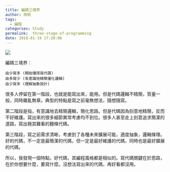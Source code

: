 ```yaml
---
title: 編碼三境界
author: 雨帆
tags:
  - 編程
categories: Study
permalink:  three-stage-of-programming
date: 2018-01-19 17:20:00
---
```


![](https://cat.yufan.me/cats/66764420_p0.png)

編碼三境界：

```
由少寫多 (開始懂得寫代碼)
由多寫少 (有意識地精簡優化邏輯)
由少寫多 (理解抽象設計)
```

<!--more-->

很多人停留在第一階段，也就是能寫出來，能用。但是代碼邏輯不精簡，質量一般，同時雜亂無章。典型的特點是寫之前毫無想法，隨想隨寫。

第二階段是指，有意識地去精簡邏輯，簡化思路。但是代碼因為刻意地精簡，反而不好維護。寫出來的很多細節異常考慮均不到位。很多人甚至走上刻意追求簡潔的道路，寫出極其難看的麵條代碼。

第三階段，寫之前需求清晰，考慮到了各種未來擴展可能，適度抽象，邏輯條理。好的代碼，不一定是最簡潔的代碼，但一定是最好維護的代碼，同時也是最好擴展的代碼。

所以，我發現一個特點，好代碼，其編程風格都是相似的。寫代碼關鍵在於思路，在於你想要什麼，要寫什麼。沒想法寫出來的代碼，再好看都沒用。
